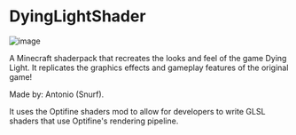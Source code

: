 # DyingLightShader

![image](https://i.imgur.com/oJb2ZtZ.png)

A Minecraft shaderpack that recreates the looks and feel of the game Dying Light. It replicates the graphics effects and gameplay features of the original game!

Made by: Antonio (Snurf).

It uses the Optifine shaders mod to allow for developers to write GLSL shaders that use Optifine's rendering pipeline. 
